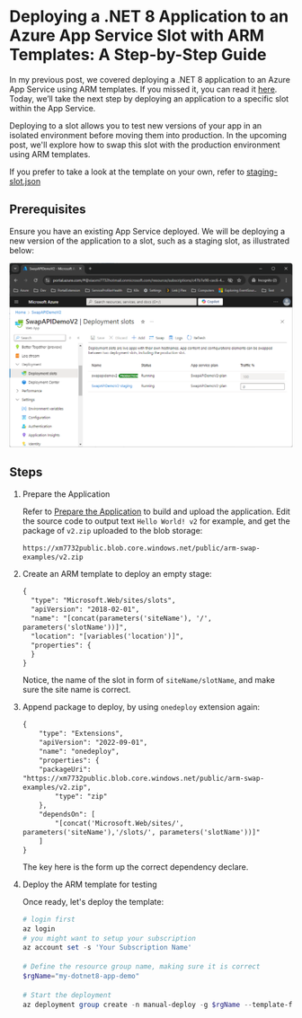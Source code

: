# Deploying a .NET 8 Application to an Azure App Service Slot with ARM Templates: A Step-by-Step Guide

In my previous post, we covered deploying a .NET 8 application to an Azure App Service using ARM templates. If you missed it, you can read it [here](./Readme.md). Today, we’ll take the next step by deploying an application to a specific slot within the App Service.

Deploying to a slot allows you to test new versions of your app in an isolated environment before moving them into production. In the upcoming post, we'll explore how to swap this slot with the production environment using ARM templates.

If you prefer to take a look at the template on your own, refer to [staging-slot.json](./ARM/staging-slot.json)

## Prerequisites

Ensure you have an existing App Service deployed. We will be deploying a new version of the application to a slot, such as a staging slot, as illustrated below:

![slot](./imgs/AfterSwap.png)

## Steps

1. Prepare the Application

    Refer to [Prepare the Application](./Readme.md#prerequisite) to build and upload the application. Edit the source code to output text `Hello World! v2` for example, and get the package of `v2.zip` uploaded to the blob storage:

    ```
    https://xm7732public.blob.core.windows.net/public/arm-swap-examples/v2.zip
    ```

1. Create an ARM template to deploy an empty stage:

    ```jsonc
    {
      "type": "Microsoft.Web/sites/slots",
      "apiVersion": "2018-02-01",
      "name": "[concat(parameters('siteName'), '/', parameters('slotName'))]",
      "location": "[variables('location')]",
      "properties": {
      }
    }
    ```

    Notice, the name of the slot in form of `siteName/slotName`, and make sure the site name is correct.

1. Append package to deploy, by using `onedeploy` extension again:

    ```jsonc
    {
        "type": "Extensions",
        "apiVersion": "2022-09-01",
        "name": "onedeploy",
        "properties": {
        "packageUri": "https://xm7732public.blob.core.windows.net/public/arm-swap-examples/v2.zip",
            "type": "zip"
        },
        "dependsOn": [
            "[concat('Microsoft.Web/sites/', parameters('siteName'),'/slots/', parameters('slotName'))]"
        ]
    }
    ```

    The key here is the form up the correct dependency declare.

1. Deploy the ARM template for testing

    Once ready, let's deploy the template:

    ```powershell
    # login first
    az login
    # you might want to setup your subscription
    az account set -s 'Your Subscription Name'

    # Define the resource group name, making sure it is correct
    $rgName="my-dotnet8-app-demo" 

    # Start the deployment
    az deployment group create -n manual-deploy -g $rgName --template-file .\staging-slot.json
    ```


